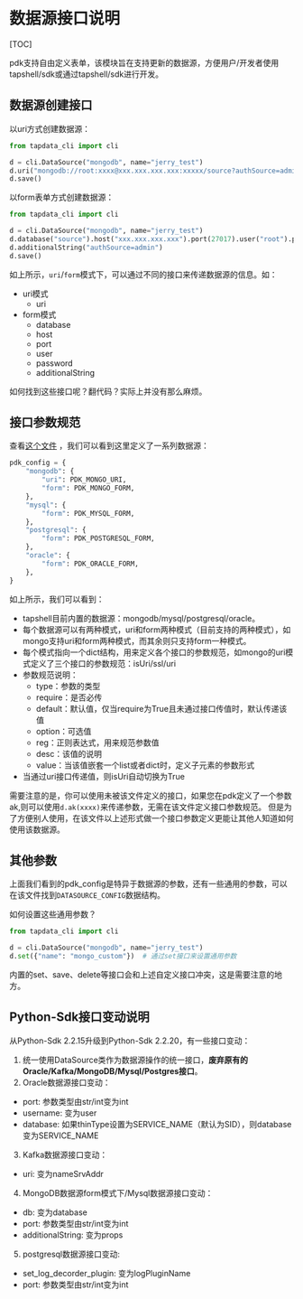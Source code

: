 # 数据源接口说明

[TOC]

pdk支持自由定义表单，该模块旨在支持更新的数据源，方便用户/开发者使用tapshell/sdk或通过tapshell/sdk进行开发。


## 数据源创建接口

以uri方式创建数据源：
```python
from tapdata_cli import cli

d = cli.DataSource("mongodb", name="jerry_test")
d.uri("mongodb://root:xxxx@xxx.xxx.xxx.xxx:xxxxx/source?authSource=admin")
d.save()
```

以form表单方式创建数据源：
```python
from tapdata_cli import cli

d = cli.DataSource("mongodb", name="jerry_test")
d.database("source").host("xxx.xxx.xxx.xxx").port(27017).user("root").password("xxxx")
d.additionalString("authSource=admin")
d.save()
```

如上所示，`uri`/`form`模式下，可以通过不同的接口来传递数据源的信息。如：

- uri模式
  - uri
- form模式
  - database
  - host
  - port
  - user
  - password
  - additionalString
  
如何找到这些接口呢？翻代码？实际上并没有那么麻烦。

## 接口参数规范

查看[这个文件](https://github.com/tapdata/tapdata/blob/feat-tapshell/tapshell/tapdata_cli/params/datasource.py) ，我们可以看到这里定义了一系列数据源：
```python
pdk_config = {
    "mongodb": {
        "uri": PDK_MONGO_URI,
        "form": PDK_MONGO_FORM,
    },
    "mysql": {
        "form": PDK_MYSQL_FORM,
    },
    "postgresql": {
        "form": PDK_POSTGRESQL_FORM,
    },
    "oracle": {
        "form": PDK_ORACLE_FORM,
    },
}
```

如上所示，我们可以看到：
- tapshell目前内置的数据源：mongodb/mysql/postgresql/oracle。
- 每个数据源可以有两种模式，uri和form两种模式（目前支持的两种模式），如mongo支持uri和form两种模式，而其余则只支持form一种模式。
- 每个模式指向一个dict结构，用来定义各个接口的参数规范，如mongo的uri模式定义了三个接口的参数规范：isUri/ssl/uri
- 参数规范说明：
  - type：参数的类型
  - require：是否必传
  - default：默认值，仅当require为True且未通过接口传值时，默认传递该值
  - option：可选值
  - reg：正则表达式，用来规范参数值
  - desc：该值的说明
  - value：当该值嵌套一个list或者dict时，定义子元素的参数形式
- 当通过uri接口传递值，则isUri自动切换为True

需要注意的是，你可以使用未被该文件定义的接口，如果您在pdk定义了一个参数ak,则可以使用`d.ak(xxxx)`来传递参数，无需在该文件定义接口参数规范。
但是为了方便别人使用，在该文件以上述形式做一个接口参数定义更能让其他人知道如何使用该数据源。

## 其他参数

上面我们看到的pdk_config是特异于数据源的参数，还有一些通用的参数，可以在该文件找到`DATASOURCE_CONFIG`数据结构。

如何设置这些通用参数？

```python
from tapdata_cli import cli

d = cli.DataSource("mongodb", name="jerry_test")
d.set({"name": "mongo_custom"})  # 通过set接口来设置通用参数
```

内置的set、save、delete等接口会和上述自定义接口冲突，这是需要注意的地方。

## Python-Sdk接口变动说明

从Python-Sdk 2.2.15升级到Python-Sdk 2.2.20，有一些接口变动：

1. 统一使用DataSource类作为数据源操作的统一接口，**废弃原有的Oracle/Kafka/MongoDB/Mysql/Postgres接口**。
2. Oracle数据源接口变动：
- port: 参数类型由str/int变为int
- username: 变为user
- database: 如果thinType设置为SERVICE_NAME（默认为SID），则database变为SERVICE_NAME
3. Kafka数据源接口变动：
- uri: 变为nameSrvAddr
4. MongoDB数据源form模式下/Mysql数据源接口变动：
- db: 变为database
- port: 参数类型由str/int变为int
- additionalString: 变为props
5. postgresql数据源接口变动:
- set_log_decorder_plugin: 变为logPluginName
- port: 参数类型由str/int变为int
